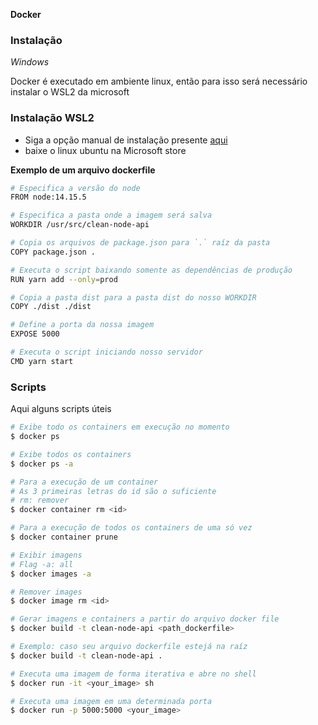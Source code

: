 **Docker**

### Instalação

_Windows_

Docker é executado em ambiente linux, então para isso será necessário instalar o WSL2 da microsoft

### Instalação WSL2

- Siga a opção manual de instalação presente [aqui](https://docs.microsoft.com/pt-br/windows/wsl/install-win10)
- baixe o linux ubuntu na Microsoft store

**Exemplo de um arquivo dockerfile**

```bash
# Especifica a versão do node
FROM node:14.15.5

# Especifica a pasta onde a imagem será salva
WORKDIR /usr/src/clean-node-api

# Copia os arquivos de package.json para `.` raíz da pasta
COPY package.json .

# Executa o script baixando somente as dependências de produção
RUN yarn add --only=prod

# Copia a pasta dist para a pasta dist do nosso WORKDIR
COPY ./dist ./dist

# Define a porta da nossa imagem
EXPOSE 5000

# Executa o script iniciando nosso servidor
CMD yarn start
```

### Scripts

Aqui alguns scripts úteis

```bash
# Exibe todo os containers em execução no momento
$ docker ps

# Exibe todos os containers
$ docker ps -a

# Para a execução de um container
# As 3 primeiras letras do id são o suficiente
# rm: remover
$ docker container rm <id>

# Para a execução de todos os containers de uma só vez
$ docker container prune

# Exibir imagens
# Flag -a: all
$ docker images -a

# Remover images
$ docker image rm <id>

# Gerar imagens e containers a partir do arquivo docker file
$ docker build -t clean-node-api <path_dockerfile>

# Exemplo: caso seu arquivo dockerfile estejá na raíz
$ docker build -t clean-node-api .

# Executa uma imagem de forma iterativa e abre no shell
$ docker run -it <your_image> sh

# Executa uma imagem em uma determinada porta
$ docker run -p 5000:5000 <your_image>
```
